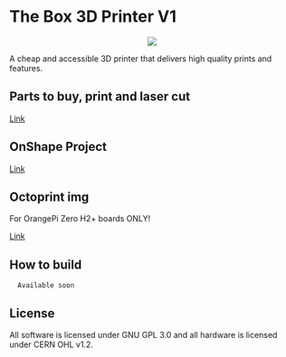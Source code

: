 # The Box 3D Printer V1

<p align="center">
  <img src="https://image.ibb.co/fCdfex/Screen_Shot_2018_03_26_at_17_27_57.png">
</p>

A cheap and accessible 3D printer that delivers high quality prints and features.

## Parts to buy, print and laser cut

  [Link](https://docs.google.com/spreadsheets/d/1RBnSuDR8UuKjEvOOzaPsCZfukejlvh9cotuhqPRqMRU/edit#gid=336025565)

## OnShape Project

  [Link](https://cad.onshape.com/documents/41fe9c687b2344b4ad23c1d4/w/ac96e5fc62343bcfb2fe1884/e/2b59381643b790c82e7bd07e)

## Octoprint img

For OrangePi Zero H2+ boards ONLY!

[Link](https://drive.google.com/file/d/19p6S_D2oeXVqkr4n2Q85cPeOsD8jHeYV/view?usp=sharing)

## How to build

```
  Available soon
```

## License

All software is licensed under GNU GPL 3.0 and all hardware is licensed under CERN OHL v1.2.
